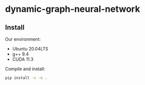 # dynamic-graph-neural-network

## Install

Our environment:
- Ubuntu 20.04LTS
- g++ 9.4
- CUDA 11.3

Compile and install: 
```sh
pip install -v -e .
```


